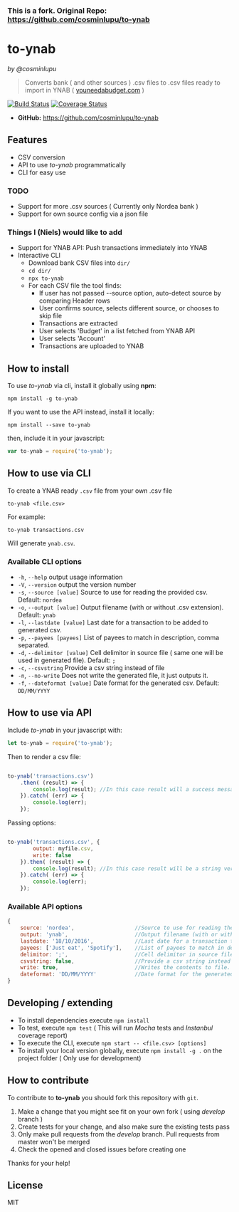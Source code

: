 ### This is a fork. Original Repo: <https://github.com/cosminlupu/to-ynab>

to-ynab
====
_by @cosminlupu_

> Converts bank ( and other sources ) .csv files to .csv files ready to import in YNAB ( [youneedabudget.com](https://youneedabudget.com/) ) 

[![Build Status](https://travis-ci.org/cosminlupu/to-ynab.svg?branch=master)](https://travis-ci.org/cosminlupu/to-ynab) [![Coverage Status](https://coveralls.io/repos/github/cosminlupu/to-ynab/badge.svg?branch=master)](https://coveralls.io/github/cosminlupu/to-ynab?branch=master)

* **GitHub:** <https://github.com/cosminlupu/to-ynab>

## Features
* CSV conversion
* API to use _to-ynab_ programmatically
* CLI for easy use

### TODO

* Support for more .csv sources ( Currently only Nordea bank )
* Support for own source config via a json file

### Things I (Niels) would like to add

* Support for YNAB API: Push transactions immediately into YNAB
* Interactive CLI
  * Download bank CSV files into `dir/`
  * `cd dir/`
  *  `npx to-ynab`
  * For each CSV file the tool finds:
    * If user has not passed --source option, auto-detect source by comparing Header rows
    * User confirms source, selects different source, or chooses to skip file
    * Transactions are extracted
    * User selects 'Budget' in a list fetched from YNAB API
    * User selects 'Account'
    * Transactions are uploaded to YNAB

## How to install
To use _to-ynab_ via cli, install it globally using **npm**:
```
npm install -g to-ynab
```

If you want to use the API instead, install it locally:
```
npm install --save to-ynab
```

then, include it in your javascript:
```js
var to-ynab = require('to-ynab');
```

## How to use via CLI
To create a YNAB ready `.csv` file from your own .csv file
```
to-ynab <file.csv>
```
For example:
```
to-ynab transactions.csv
```
Will generate `ynab.csv`.

### Available CLI options
* `-h`, `--help`                output usage information
* `-V`, `--version`             output the version number
* `-s`, `--source [value]`      Source to use for reading the provided csv. Default: `nordea`
* `-o`, `--output [value]`      Output filename (with or without .csv extension). Default: `ynab`
* `-l`, `--lastdate [value]`    Last date for a transaction to be added to generated csv.
* `-p`, `--payees [payees]`     List of payees to match in description, comma separated.
* `-d`, `--delimitor [value]`   Cell delimitor in source file ( same one will be used in generated file). Default: `;`
* `-c`, `--csvstring`           Provide a csv string instead of file
* `-n`, `--no-write`            Does not write the generated file, it just outputs it.
* `-f`, `--dateformat [value]`  Date format for the generated csv. Default: `DD/MM/YYYY`



## How to use via API
Include _to-ynab_ in your javascript with:
```js
let to-ynab = require('to-ynab');
```

Then to render a csv file:
```js

to-ynab('transactions.csv')
    .then( (result) => {
        console.log(result); //In this case result will a success message with the location of the generated file
    }).catch( (err) => {
        console.log(err);
    });
```

Passing options:
```js

to-ynab('transactions.csv', {
        output: myfile.csv,
        write: false
    }).then( (result) => {
        console.log(result); //In this case result will be a string version of the generated file
    }).catch( (err) => {
        console.log(err);
    });
```

### Available API options
```js
{
    source: 'nordea',                   //Source to use for reading the provided csv. Default: _nordea_
    output: 'ynab',                     //Output filename (with or without .csv extension). Default: _ynab_
    lastdate: '18/10/2016',             //Last date for a transaction to be added to generated csv.
    payees: ['Just eat', 'Spotify'],    //List of payees to match in description, comma separated.
    delimitor: ';',                     //Cell delimitor in source file ( same one will be used in generated file). Default: _;_
    csvstring: false,                   //Provide a csv string instead of file
    write: true,                        //Writes the contents to file. Default: _true_
    dateformat: 'DD/MM/YYYY'            //Date format for the generated csv. Default: _DD/MM/YYYY_
}
```

## Developing / extending

* To install dependencies execute `npm install`
* To test, execute `npm test` ( This will run _Mocha_ tests and _Instanbul_ coverage report)
* To execute the CLI, execute `npm start -- <file.csv> [options]`
* To install your local version globally, execute `npm install -g .` on the project folder ( Only use for development)


## How to contribute
To contribute to **to-ynab** you should fork this repository with `git`.

1. Make a change that you might see fit on your own fork ( using _develop_ branch )
2. Create tests for your change, and also make sure the existing tests pass
4. Only make pull requests from the _develop_ branch. Pull requests from master won't be merged
5. Check the opened and closed issues before creating one

Thanks for your help!

## License
MIT
